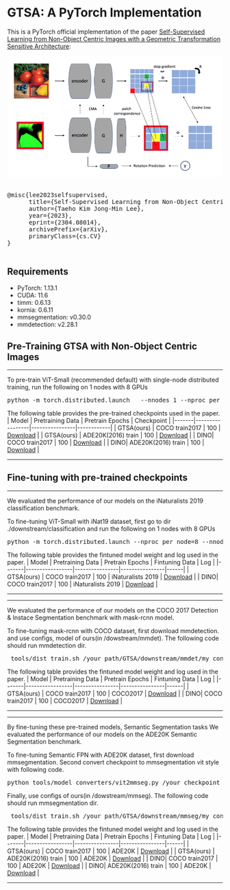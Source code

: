 # GTSA: A PyTorch Implementation

This is a PyTorch official implementation of the paper [Self-Supervised Learning from Non-Object Centric Images with a Geometric Transformation Sensitive Architecture](http://arxiv.org/abs/2304.08014):


![Example Image](/images/GTSA_new.png "Example Image Titl")



<pre>

@misc{lee2023selfsupervised,
      title={Self-Supervised Learning from Non-Object Centric Images with a Geometric Transformation Sensitive Architecture}, 
      author={Taeho Kim Jong-Min Lee},
      year={2023},
      eprint={2304.08014},
      archivePrefix={arXiv},
      primaryClass={cs.CV}
}

</pre>

## Requirements

- PyTorch: 1.13.1
- CUDA: 11.6
- timm: 0.6.13
- kornia: 0.6.11
- mmsegmentation: v0.30.0
- mmdetection: v2.28.1

## Pre-Training GTSA with Non-Object Centric Images
____________________________________________________________________________________________

To pre-train ViT-Small (recommended default) with single-node distributed training, run the following on 1 nodes with 8 GPUs

<pre>
python -m torch.distributed.launch   --nnodes 1 --nproc_per_node 8 main_pretrain.py --data /data_path CoCo or ADE20K --batch_size 64 --model gtsa_small
</pre>



The following table provides the pre-trained checkpoints used in the paper.
| Model | Pretraining Data | Pretrain Epochs | Checkpoint |
|-------|-----------------|----------------|------------|
| GTSA(ours) | COCO train2017 | 100 | [Download](https://drive.google.com/file/d/12tULRJcqqP4YSLhvW24mwY3i7Eobrqo6/view?usp=sharing) | 
| GTSA(ours) | ADE20K(2016) train | 100 | [Download](https://drive.google.com/file/d/1C_IVenNM6bh2PxG1M7azbhp5q15GLARc/view?usp=sharing) | 
| DINO| COCO train2017 | 100 | [Download](https://drive.google.com/file/d/1sHtOCZuI7w18Yp50rLV53zp_gcbab_3T/view?usp=sharing) |
| DINO| ADE20K(2016) train | 100 | [Download](https://drive.google.com/file/d/1eFUn8YnP6a_ysyd0K2r8ZJSz_iqH8FXh/view?usp=sharing) | 
____________________________________________________________________________________________

## Fine-tuning with pre-trained checkpoints
___________________________________________________________________________________________
We evaluated the performance of our models on the iNaturalists 2019 classification benchmark.

To fine-tuning ViT-Small with iNat19 dataset, first go to dir ./downstream/classification and run the following on 1 nodes with 8 GPUs
<pre>
python -m torch.distributed.launch --nproc_per_node=8 --nnodes 1 main_finetune.py --accum_iter 1 --batch_size 128 --model vit_small --finetune /your_checkpoint --epochs 100 --blr 5e-4 --layer_decay 0.65 --weight_decay 0.05 --drop_path 0.1 --mixup 0.8 --cutmix 1.0 --reprob 0.25 --dist_eval
</pre>

The following table provides the fintuned model weight and log used in the paper.
| Model | Pretraining Data | Pretrain Epochs | Fintuning Data | Log |
|-------|-----------------|----------------|----------------|------|
| GTSA(ours) | COCO train2017 | 100 | iNaturalists 2019 | [Download](https://example.com/checkpoint_1) |
| DINO| COCO train2017  | 100 | iNaturalists 2019 |  [Download](https://example.com/checkpoint_2) |
____________________________________________________________________________________________

____________________________________________________________________________________________
We evaluated the performance of our models on the COCO 2017 Detection & Instace Segmentation benchmark with mask-rcnn model.

To fine-tuning mask-rcnn with COCO dataset, first download mmdetection. and use configs, model of ours(in /dowstream/mmdet). 
The following code should run mmdetection dir.
<pre>
 tools/dist_train.sh /your_path/GTSA/downstream/mmdet/my_configs/GTSA/CoCo_GTSA_mask_rcnn_vit_small_12_p16_1x_coco.py 8 --work-dir ./save
</pre>

The following table provides the fintuned model weight and log used in the paper.
| Model | Pretraining Data | Pretrain Epochs | Fintuning Data | Log |
|-------|-----------------|----------------|----------------|------|
| GTSA(ours) | COCO train2017 | 100 | COCO2017 | [Download](https://example.com/checkpoint_1) |
| DINO| COCO train2017  | 100 | COCO2017 |  [Download](https://drive.google.com/file/d/1C4Et6d_qYZAEWnPIQ7B2TySY-FJvPYMP/view?usp=sharing) |
____________________________________________________________________________________________

____________________________________________________________________________________________

By fine-tuning these pre-trained models, Semantic Segmentation tasks
We evaluated the performance of our models on the ADE20K Semantic Segmentation benchmark.

To fine-tuning Semantic FPN with ADE20K dataset, first download mmsegmentation. 
Second convert checkpoint to mmsegmentation vit style with following code.
<pre>
python tools/model_converters/vit2mmseg.py /your_checkpoint ./new_checkpoint_name
</pre>

Finally, use configs of ours(in /dowstream/mmseg). 
The following code should run mmsegmentation dir.

<pre>
 tools/dist_train.sh /your_path/GTSA/downstream/mmseg/my_configs/GTSA/ADE20K_GTSA_pretrained_semfpn_vit-s16_512_512_40k_ade20k.py  8 --work-dir ./save --seed 0 --deterministic
</pre>

The following table provides the fintuned model weight and log used in the paper.
| Model | Pretraining Data | Pretrain Epochs | Fintuning Data | Log |
|-------|-----------------|----------------|----------------|------|
| GTSA(ours) | COCO train2017 | 100 | ADE20K | [Download](https://drive.google.com/file/d/1dkl-Ne4YmZAPLbd_NdowCqywWRGu2rNb/view?usp=sharing) | 
| GTSA(ours) | ADE20K(2016) train | 100 | ADE20K | [Download](https://drive.google.com/file/d/1UNOxRCwPzvCZck8GhNZfM2oaPFsDWKvM/view?usp=sharing) | 
| DINO| COCO train2017  | 100 | ADE20K |  [Download](https://drive.google.com/file/d/18112Q0ZnpHJ5aV1KduW32O7d4AUN2Zyo/view?usp=sharing) |
| DINO| ADE20K(2016) train  | 100 | ADE20K |  [Download](https://drive.google.com/file/d/1mLJYsQENHo4C7bmhuhrT6OPEVyyLnkw-/view?usp=sharing) |
____________________________________________________________________________________________




